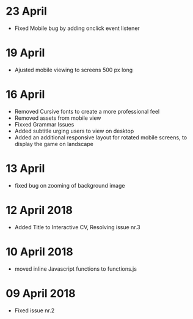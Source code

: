 # 23 April
- Fixed Mobile bug by adding onclick event listener
# 19 April
- Ajusted mobile viewing to screens 500 px long
# 16 April
- Removed Cursive fonts to create a more professional feel
- Removed assets from mobile view
- Fixxed Grammar Issues
- Added subtitle urging users to view on desktop
- Added an additional responsive layout for rotated mobile screens, to display the game on landscape
# 13 April
- fixed bug on zooming of background image
# 12 April 2018
- Added Title to Interactive CV, Resolving issue nr.3
# 10 April 2018
- moved inline Javascript functions to functions.js
# 09 April 2018
- Fixed issue nr.2